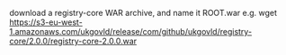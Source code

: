 download a registry-core WAR archive, and name it ROOT.war
e.g.
wget https://s3-eu-west-1.amazonaws.com/ukgovld/release/com/github/ukgovld/registry-core/2.0.0/registry-core-2.0.0.war
